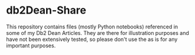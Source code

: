 # db2Dean-Share
This repository contains files (mostly Python notebooks) referenced in some of my Db2 Dean Articles.  They are there for illustration purposes and have not been extensively tested, so please don't use the as is for any important purposes.

